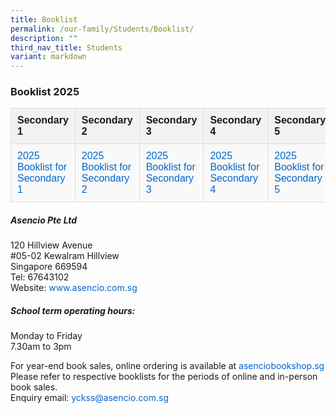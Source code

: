 ```yaml
---
title: Booklist
permalink: /our-family/Students/Booklist/
description: ""
third_nav_title: Students
variant: markdown
---
```

### Booklist 2025

<table> <tbody><tr> <th>Secondary 1</th> <th>Secondary 2</th> <th>Secondary 3</th> <th>Secondary 4</th> <th>Secondary 5</th> </tr> <tr> <td><a href="/files/Students/Booklist/2025\_Booklist\_For\_Secondary\_1.pdf">2025 Booklist for Secondary 1</a></td> <td><a href="/files/Students/Booklist/2025\_Booklist\_For\_Secondary\_2.pdf">2025 Booklist for Secondary 2</a></td> <td><a href="/files/Students/Booklist/2025\_Booklist\_For\_Secondary\_3.pdf">2025 Booklist for Secondary 3</a></td> <td><a href="/files/Students/Booklist/2025\_Booklist\_For\_Secondary\_4.pdf">2025 Booklist for Secondary 4</a></td> <td><a href="/files/Students/Booklist/2025\_Booklist\_For\_Secondary\_5.pdf">2025 Booklist for Secondary 5</a></td> </tr> </tbody></table>

      

##### **Asencio Pte Ltd**
<ul style="margin: 0; padding: 0; list-style: none;">
	<li style="margin: 0; padding: 0;">120 Hillview Avenue</li>
	<li style="margin: 0; padding: 0;">#05-02 Kewalram Hillview</li>
	<li style="margin: 0; padding: 0;">Singapore 669594</li>
	<li style="margin: 0; padding: 0;">Tel: 67643102</li>
	<li style="margin: 0; padding: 0;">Website: <a href="http://www.asencio.com.sg">www.asencio.com.sg</a></li>
</ul>

##### **School term operating hours:**
<ul style="margin: 0; padding: 0; list-style: none;">
	<li style="margin: 0; padding: 0;">Monday to Friday</li> 
	<li style="margin: 0; padding: 0;">7.30am to 3pm</li>
</ul>

For year-end book sales, online ordering is available at [asenciobookshop.sg](https://asenciobookshop.sg/)
<br>Please refer to respective booklists for the periods of online and in-person book sales.
<br>Enquiry email:    <a href="mailto:yckss@asencio.com.sg">yckss@asencio.com.sg</a>


<style>
 canvas,
 img,
 picture,
 svg,
 video {
     display: block;
     max-width: 100%
 }

 button,
 input,
 select,
 textarea {
     font: inherit
 }

 h1,
 h2,
 h3,
 h4,
 h5,
 h6,
 p {
     overflow-wrap: break-word
 }
	

/* Optional: Reset for definition lists */
    dl, dt, dd {
        margin: 0;
        padding: 0;
    }

table {
     width: 100%;
     border-collapse: collapse;
     font-family: Arial, sans-serif;
 }

 th,
 td {
     padding: 10px;
     border: 1px solid #ddd;
     text-align: left;
 }

 th {
     background-color: #f2f2f2;
     font-weight: bold;
 }

 tr:nth-child(even) {
     background-color: #f9f9f9;
 }

 a {
     color: #0066cc;
     text-decoration: none;
 }

 a:hover {
     text-decoration: underline;
 }

</style>